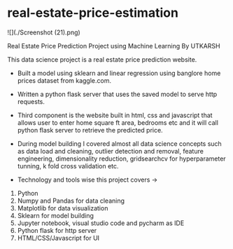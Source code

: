 # real-estate-price-estimation

![](./Screenshot (21).png)

Real Estate Price Prediction Project using Machine Learning By UTKARSH

This data science project is a real estate price prediction website. 
- Built a model using sklearn and linear regression using banglore home prices dataset from kaggle.com. 
- Written a python flask server that uses the saved model to serve http requests. 
- Third component is the website built in html, css and javascript that allows user to enter home square ft area, bedrooms etc and it will call python flask server to retrieve the predicted price. 
- During model building I covered almost all data science concepts such as data load and cleaning, outlier detection and removal, feature engineering, dimensionality reduction, gridsearchcv for hyperparameter tunning, k fold cross validation etc. 


- Technology and tools wise this project covers ->

1. Python
2. Numpy and Pandas for data cleaning
3. Matplotlib for data visualization
4. Sklearn for model building
5. Jupyter notebook, visual studio code and pycharm as IDE
6. Python flask for http server
7. HTML/CSS/Javascript for UI

